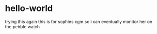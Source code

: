 # hello-world
trying this again
this is for sophies cgm so i can eventually monitor her on the pebble watch
